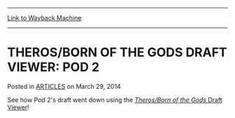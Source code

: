 
---
[Link to Wayback Machine](https://web.archive.org/web/20151022185559/http://magic.wizards.com/en/articles/archive/therosborn-gods-draft-viewer-pod-2-2014-03-29)

[_metadata_:description]:- "See how Pod 2's draft went down using the Theros/Born of the Gods Draft Viewer!"
[_metadata_:generator]:- "Drupal 7 (http://drupal.org)"
[_metadata_:node]:- "162911"
[_metadata_:publish_date]:- "2014-03-29"
[_metadata_:source]:- "div-main-content"
[_metadata_:title]:- "THEROS/BORN OF THE GODS DRAFT VIEWER: POD 2"
[_metadata_:wayback_capture_timestamp]:- "2015-10-22 18:55:59"
[_metadata_:wayback_raw_url]:- "https://web.archive.org/web/20151022185559id_/http://magic.wizards.com/en/articles/archive/therosborn-gods-draft-viewer-pod-2-2014-03-29"
[_metadata_:wayback_url]:- "http://magic.wizards.com/en/articles/archive/therosborn-gods-draft-viewer-pod-2-2014-03-29"
---


THEROS/BORN OF THE GODS DRAFT VIEWER: POD 2
===========================================



 Posted in [ARTICLES](/en/articles)
 on March 29, 2014 









See how Pod 2's draft went down using the [*Theros/Born of the Gods* Draft Viewer](http://gatherer.wizards.com/magic/draftools/draftviewer.asp?draftid=mtgochamp2013_btt_2)!







